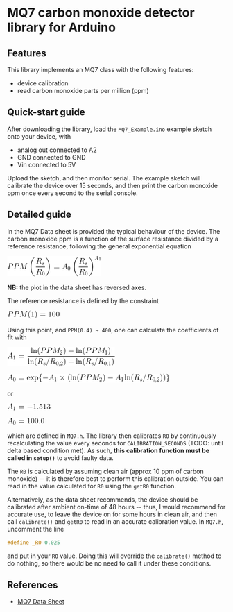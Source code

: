 # MQ7 carbon monoxide detector library for Arduino

## Features
This library implements an MQ7 class with the following features:

- device calibration
- read carbon monoxide parts per million (ppm)


## Quick-start guide
After downloading the library, load the `MQ7_Example.ino` example sketch onto your device, with 

- analog out connected to A2
- GND connected to GND
- Vin connected to 5V

Upload the sketch, and then monitor serial. The example sketch will calibrate the device over 15 seconds, and then print the carbon monoxide ppm once every second to the serial console.

## Detailed guide
In the MQ7 Data sheet is provided the typical behaviour of the device. The carbon monoxide ppm is a function of the surface resistance divided by a reference resistance, following the general exponential equation 

![](https://github.com/Dustpancake/MQ7/blob/master/equations/eq1.gif)

**NB:** the plot in the data sheet has reversed axes.

The reference resistance is defined by the constraint

![](https://github.com/Dustpancake/MQ7/blob/master/equations/constraint1.gif)


Using this point, and `PPM(0.4) ~ 400`, one can calculate the coefficients of fit with

![](https://github.com/Dustpancake/MQ7/blob/master/equations/eq2.gif)

![](https://github.com/Dustpancake/MQ7/blob/master/equations/eq3.gif)
 

or

![](https://github.com/Dustpancake/MQ7/blob/master/equations/val1.gif)

![](https://github.com/Dustpancake/MQ7/blob/master/equations/val2.gif)

which are defined in `MQ7.h`. The library then calibrates `R0` by continuously recalculating the value every seconds for `CALIBRATION_SECONDS` (TODO: until delta based condition met). As such, **this calibration function must be called in `setup()`** to avoid faulty data.

The `R0` is calculated by assuming clean air (approx 10 ppm of carbon monoxide) -- it is therefore best to perform this calibration outside. You can read in the value calculated for `R0` using the `getR0` function.

Alternatively, as the data sheet recommends, the device should be calibrated after ambient on-time of 48 hours -- thus, I would recommend for accurate use, to leave the device on for some hours in clean air, and then call `calibrate()` and `getR0` to read in an accurate calibration value. In `MQ7.h`, uncomment the line
```cpp
#define _R0 0.025	
```
and put in your `R0` value. Doing this will override the `calibrate()` method to do nothing, so there would be no need to call it under these conditions.

## References

- [MQ7 Data Sheet](https://www.parallax.com/sites/default/files/downloads/605-00007-MQ-7-Datasheet.pdf)
